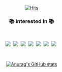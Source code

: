 <div align="center" style="text-align:center">
 
[![Hits](https://hits.seeyoufarm.com/api/count/incr/badge.svg?url=https%3A%2F%2Fgithub.com%2Fcrakel&count_bg=%2379C83D&title_bg=%23555555&icon=&icon_color=%23E7E7E7&title=hits&edge_flat=false)](https://hits.seeyoufarm.com)

</div>

<h3 align="center">📚 Interested In 📚</h3>
<br>
<p align="center">
  <img src="https://img.shields.io/badge/javascript-F7DF1E?style=for-the-badge&logo=javascript&logoColor=black"/></a>&nbsp 
  <img src="https://img.shields.io/badge/node.js-339933?style=for-the-badge&logo=Node.js&logoColor=white"/></a>&nbsp
  <img src="https://img.shields.io/badge/react-61DAFB?style=for-the-badge&logo=react&logoColor=black"/></a>&nbsp
  <img src="https://img.shields.io/badge/python-3776AB?style=for-the-badge&logo=python&logoColor=white"/></a>&nbsp 
  <img src="https://img.shields.io/badge/django-092E20?style=for-the-badge&logo=django&logoColor=white"/></a>&nbsp 
  <img src="https://img.shields.io/badge/mysql-4479A1?style=for-the-badge&logo=mysql&logoColor=white"/></a>&nbsp 
  <img src="https://img.shields.io/badge/aws-232F3E?style=for-the-badge&logo=amazonaws&logoColor=white"></a>&nbsp 
</p>

<br>


<div align="center" style="text-align:center">
  

[![Anurag's GitHub stats](https://github-readme-stats.vercel.app/api?username=crakel)](https://github.com/anuraghazra/github-readme-stats)
  
</div>

<!-- 🛠🛠
**crakel/crakel** is a ✨ _special_ ✨ repository because its `README.md` (this file) appears on your GitHub profile.

Here are some ideas to get you started:

- 🔭 I’m currently working on ...
- 🌱 I’m currently learning ...
- 👯 I’m looking to collaborate on ...
- 🤔 I’m looking for help with ...
- 💬 Ask me about ...
- 📫 How to reach me: ...
- 😄 Pronouns: ...
- ⚡ Fun fact: ...
-->
